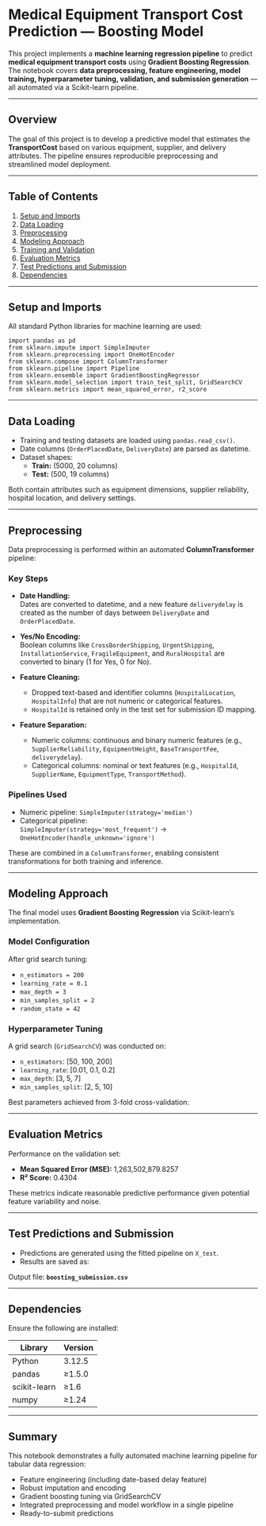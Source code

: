 # Medical Equipment Transport Cost Prediction — Boosting Model

This project implements a **machine learning regression pipeline** to predict **medical equipment transport costs** using **Gradient Boosting Regression**. The notebook covers **data preprocessing, feature engineering, model training, hyperparameter tuning, validation, and submission generation** — all automated via a Scikit-learn pipeline.

---

## Overview

The goal of this project is to develop a predictive model that estimates the **TransportCost** based on various equipment, supplier, and delivery attributes. The pipeline ensures reproducible preprocessing and streamlined model deployment.

---

## Table of Contents
1. [Setup and Imports](#setup-and-imports)  
2. [Data Loading](#data-loading)  
3. [Preprocessing](#preprocessing)  
4. [Modeling Approach](#modeling-approach)  
5. [Training and Validation](#training-and-validation)  
6. [Evaluation Metrics](#evaluation-metrics)  
7. [Test Predictions and Submission](#test-predictions-and-submission)  
8. [Dependencies](#dependencies)  

---

## Setup and Imports

All standard Python libraries for machine learning are used:

```
import pandas as pd
from sklearn.impute import SimpleImputer
from sklearn.preprocessing import OneHotEncoder
from sklearn.compose import ColumnTransformer
from sklearn.pipeline import Pipeline
from sklearn.ensemble import GradientBoostingRegressor
from sklearn.model_selection import train_test_split, GridSearchCV
from sklearn.metrics import mean_squared_error, r2_score
```

---

## Data Loading

- Training and testing datasets are loaded using `pandas.read_csv()`.
- Date columns (`OrderPlacedDate`, `DeliveryDate`) are parsed as datetime.
- Dataset shapes:  
  - **Train:** (5000, 20 columns)  
  - **Test:** (500, 19 columns)

Both contain attributes such as equipment dimensions, supplier reliability, hospital location, and delivery settings.

---

## Preprocessing

Data preprocessing is performed within an automated **ColumnTransformer** pipeline:

### Key Steps
- **Date Handling:**  
  Dates are converted to datetime, and a new feature `deliverydelay` is created as the number of days between `DeliveryDate` and `OrderPlacedDate`.

- **Yes/No Encoding:**  
  Boolean columns like `CrossBorderShipping`, `UrgentShipping`, `InstallationService`, `FragileEquipment`, and `RuralHospital` are converted to binary (1 for Yes, 0 for No).

- **Feature Cleaning:**  
  - Dropped text-based and identifier columns (`HospitalLocation`, `HospitalInfo`) that are not numeric or categorical features.
  - `HospitalId` is retained only in the test set for submission ID mapping.

- **Feature Separation:**  
  - Numeric columns: continuous and binary numeric features (e.g., `SupplierReliability`, `EquipmentHeight`, `BaseTransportFee`, `deliverydelay`).
  - Categorical columns: nominal or text features (e.g., `HospitalId`, `SupplierName`, `EquipmentType`, `TransportMethod`).

### Pipelines Used
- Numeric pipeline: `SimpleImputer(strategy='median')`  
- Categorical pipeline:  
  `SimpleImputer(strategy='most_frequent')` → `OneHotEncoder(handle_unknown='ignore')`

These are combined in a `ColumnTransformer`, enabling consistent transformations for both training and inference.

---

## Modeling Approach

The final model uses **Gradient Boosting Regression** via Scikit-learn’s implementation.

### Model Configuration
After grid search tuning:
- `n_estimators = 200`
- `learning_rate = 0.1`
- `max_depth = 3`
- `min_samples_split = 2`
- `random_state = 42`


### Hyperparameter Tuning
A grid search (`GridSearchCV`) was conducted on:
- `n_estimators`: [50, 100, 200]  
- `learning_rate`: [0.01, 0.1, 0.2]  
- `max_depth`: [3, 5, 7]  
- `min_samples_split`: [2, 5, 10]

Best parameters achieved from 3-fold cross-validation:


---

## Evaluation Metrics

Performance on the validation set:

- **Mean Squared Error (MSE):** 1,263,502,879.8257  
- **R² Score:** 0.4304  

These metrics indicate reasonable predictive performance given potential feature variability and noise.

---

## Test Predictions and Submission

- Predictions are generated using the fitted pipeline on `X_test`.
- Results are saved as:


Output file: **`boosting_submission.csv`**

---

## Dependencies

Ensure the following are installed:

| Library | Version |
|----------|----------|
| Python | 3.12.5 |
| pandas | ≥1.5.0 |
| scikit-learn | ≥1.6 |
| numpy | ≥1.24 |


---

## Summary

This notebook demonstrates a fully automated machine learning pipeline for tabular data regression:
- Feature engineering (including date-based delay feature)
- Robust imputation and encoding
- Gradient boosting tuning via GridSearchCV
- Integrated preprocessing and model workflow in a single pipeline
- Ready-to-submit predictions


